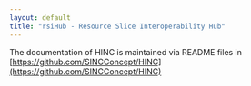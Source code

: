 ```yaml
---
layout: default
title: "rsiHub - Resource Slice Interoperability Hub"
---
```


The documentation of HINC is maintained via README files in [https://github.com/SINCConcept/HINC](https://github.com/SINCConcept/HINC)